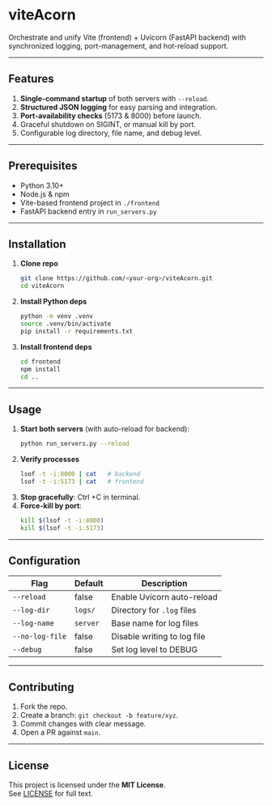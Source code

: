 # viteAcorn

Orchestrate and unify Vite (frontend) + Uvicorn (FastAPI backend) with synchronized logging, port-management, and hot-reload support.

---

## Features

1. **Single-command startup** of both servers with `--reload`.  
2. **Structured JSON logging** for easy parsing and integration.  
3. **Port-availability checks** (5173 & 8000) before launch.  
4. Graceful shutdown on SIGINT, or manual kill by port.  
5. Configurable log directory, file name, and debug level.

---

## Prerequisites

- Python 3.10+  
- Node.js & npm  
- Vite-based frontend project in `./frontend`  
- FastAPI backend entry in `run_servers.py`

---

## Installation

1. **Clone repo**  
   ```bash
   git clone https://github.com/<your-org>/viteAcorn.git
   cd viteAcorn
   ```  
2. **Install Python deps**  
   ```bash
   python -m venv .venv
   source .venv/bin/activate
   pip install -r requirements.txt
   ```  
3. **Install frontend deps**  
   ```bash
   cd frontend
   npm install
   cd ..
   ```

---

## Usage

1. **Start both servers** (with auto-reload for backend):  
   ```bash
   python run_servers.py --reload
   ```  
2. **Verify processes**  
   ```bash
   lsof -t -i:8000 | cat   # backend
   lsof -t -i:5173 | cat   # frontend
   ```  
3. **Stop gracefully**: Ctrl +C in terminal.  
4. **Force-kill by port**:  
   ```bash
   kill $(lsof -t -i:8000)
   kill $(lsof -t -i:5173)
   ```

---

## Configuration

| Flag            | Default       | Description                             |
| --------------- | ------------- | --------------------------------------- |
| `--reload`      | false         | Enable Uvicorn auto-reload              |
| `--log-dir`     | `logs/`       | Directory for `.log` files              |
| `--log-name`    | `server`      | Base name for log files                 |
| `--no-log-file` | false         | Disable writing to log file             |
| `--debug`       | false         | Set log level to DEBUG                  |

---

## Contributing

1. Fork the repo.  
2. Create a branch: `git checkout -b feature/xyz`.  
3. Commit changes with clear message.  
4. Open a PR against `main`.

---

## License

This project is licensed under the **MIT License**.  
See [LICENSE](LICENSE) for full text.


